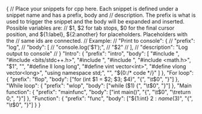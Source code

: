 {
	// Place your snippets for cpp here. Each snippet is defined under a snippet name and has a prefix, body and
	// description. The prefix is what is used to trigger the snippet and the body will be expanded and inserted. Possible variables are:
	// $1, $2 for tab stops, $0 for the final cursor position, and ${1:label}, ${2:another} for placeholders. Placeholders with the
	// same ids are connected.
	// Example:
	// "Print to console": {
	// 	"prefix": "log",
	// 	"body": [
	// 		"console.log('$1');",
	// 		"$2"
	// 	],
	// 	"description": "Log output to console"
	// }
	"Intro": {
		"prefix": "intro",
		"body": [
			"#include <iostream>",
			"#include <bits/stdc++.h>",
			"#include <algorithm>",
			"#include <string>",
			"#include <math.h>",
			"$1",
			"",
			"#define ll long long",
			"#define vint vector<int>",
			"#define vlong vector<long>",
			"using namespace std;",
			"",
			"${0:/* code */}"
		]
	},
	"For loop": {
		"prefix": "flop",
		"body": ["for (int $1 = $2; $3; $4)", "{", "\t$0", "}"]
	},
	"While loop": {
		"prefix": "wlop",
		"body": ["while ($1) {", "\t$0", "}"]
	},
	"Main function": {
		"prefix": "mainfunc",
		"body": ["int main()", "{", "\t$0", "\treturn 0;", "}"]
	},
	"Function": {
		"prefix": "func",
		"body": ["${1:int} ${2:name}($3)", "{", "\t$0", "}"]
	}
}
